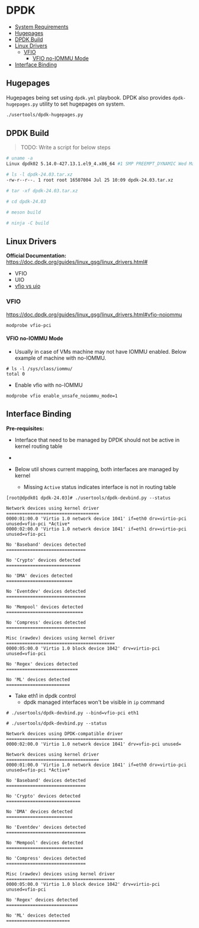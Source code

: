 # DPDK

- [System Requirements](https://doc.dpdk.org/guides/linux_gsg/sys_reqs.html)
- [Hugepages](#hugepages)
- [DPDK Build](#dpdk-files)
- [Linux Drivers](#linux-drivers)
  - [VFIO](#vfio)
    - [VFIO no-IOMMU Mode](#vfio-no-iommu-mode)
- [Interface Binding](#interface-binding)

## Hugepages
Hugepages being set using `dpdk.yml` playbook. DPDK also provides `dpdk-hugepages.py` utility to set hugepages on system.
```bash
./usertools/dpdk-hugepages.py
```

## DPDK Build
> TODO: Write a script for below steps

```bash
# uname -a
Linux dpdk02 5.14.0-427.13.1.el9_4.x86_64 #1 SMP PREEMPT_DYNAMIC Wed May 1 19:11:28 UTC 2024 x86_64 x86_64 x86_64 GNU/Linux

# ls -l dpdk-24.03.tar.xz 
-rw-r--r--. 1 root root 16507004 Jul 25 10:09 dpdk-24.03.tar.xz

# tar -xf dpdk-24.03.tar.xz

# cd dpdk-24.03

# meson build

# ninja -C build
```

## Linux Drivers
**Official Documentation:** https://doc.dpdk.org/guides/linux_gsg/linux_drivers.html#

- VFIO
- UIO
- [vfio vs uio](https://edc.intel.com/content/www/us/en/design/products/ethernet/config-guide-e810-dpdk/linux-drivers/#:~:text=VFIO%20driver%20is%20a%20robust,user%20space%2C%20and%20register%20interrupts.)

### VFIO
https://doc.dpdk.org/guides/linux_gsg/linux_drivers.html#vfio-noiommu

```
modprobe vfio-pci
```

#### VFIO no-IOMMU Mode

- Usually in case of VMs machine may not have IOMMU enabled. Below example of machine with no-IOMMU.
```
# ls -l /sys/class/iommu/
total 0
```

- Enable vfio with no-IOMMU
```
modprobe vfio enable_unsafe_noiommu_mode=1
```

## Interface Binding
**Pre-requisites:**
-  Interface that need to be managed by DPDK should not be active in kernel routing table
-  

- Below util shows current mapping, both interfaces are managed by kernel
  - Missing `Active` status indicates interface is not in routing table
```
[root@dpdk01 dpdk-24.03]# ./usertools/dpdk-devbind.py --status

Network devices using kernel driver
===================================
0000:01:00.0 'Virtio 1.0 network device 1041' if=eth0 drv=virtio-pci unused=vfio-pci *Active*
0000:02:00.0 'Virtio 1.0 network device 1041' if=eth1 drv=virtio-pci unused=vfio-pci 

No 'Baseband' devices detected
==============================

No 'Crypto' devices detected
============================

No 'DMA' devices detected
=========================

No 'Eventdev' devices detected
==============================

No 'Mempool' devices detected
=============================

No 'Compress' devices detected
==============================

Misc (rawdev) devices using kernel driver
=========================================
0000:05:00.0 'Virtio 1.0 block device 1042' drv=virtio-pci unused=vfio-pci 

No 'Regex' devices detected
===========================

No 'ML' devices detected
========================
```

- Take eth1 in dpdk control
  - dpdk managed interfaces won't be visible in `ip` command

```
# ./usertools/dpdk-devbind.py --bind=vfio-pci eth1

# ./usertools/dpdk-devbind.py --status

Network devices using DPDK-compatible driver
============================================
0000:02:00.0 'Virtio 1.0 network device 1041' drv=vfio-pci unused=

Network devices using kernel driver
===================================
0000:01:00.0 'Virtio 1.0 network device 1041' if=eth0 drv=virtio-pci unused=vfio-pci *Active*

No 'Baseband' devices detected
==============================

No 'Crypto' devices detected
============================

No 'DMA' devices detected
=========================

No 'Eventdev' devices detected
==============================

No 'Mempool' devices detected
=============================

No 'Compress' devices detected
==============================

Misc (rawdev) devices using kernel driver
=========================================
0000:05:00.0 'Virtio 1.0 block device 1042' drv=virtio-pci unused=vfio-pci 

No 'Regex' devices detected
===========================

No 'ML' devices detected
========================

```
